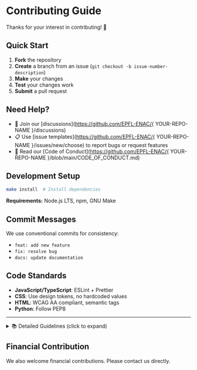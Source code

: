 # Contributing Guide

Thanks for your interest in contributing! 🎉

## Quick Start

1. **Fork** the repository
2. **Create** a branch from an issue (`git checkout -b issue-number-description`)
3. **Make** your changes
4. **Test** your changes work
5. **Submit** a pull request

## Need Help?

- 💬 Join our [discussions](https://github.com/EPFL-ENAC/{ YOUR-REPO-NAME }/discussions)
- 📋 Use [issue templates](https://github.com/EPFL-ENAC/{ YOUR-REPO-NAME }/issues/new/choose) to report bugs or request features
- 📖 Read our [Code of Conduct](https://github.com/EPFL-ENAC/{ YOUR-REPO-NAME }/blob/main/CODE_OF_CONDUCT.md)

## Development Setup

```bash
make install  # Install dependencies
```

**Requirements:** Node.js LTS, npm, GNU Make

## Commit Messages

We use conventional commits for consistency:

- `feat: add new feature`
- `fix: resolve bug`
- `docs: update documentation`

## Code Standards

- **JavaScript/TypeScript**: ESLint + Prettier
- **CSS**: Use design tokens, no hardcoded values
- **HTML**: WCAG AA compliant, semantic tags
- **Python**: Follow PEP8

---

<details>
<summary>📚 Detailed Guidelines (click to expand)</summary>

## Pull Request Process

1. Create an issue (fix/feature/etc..)
2. Create branch from issue
3. Make your changes locally
4. Create pull-request from branch
5. Merge pull-request with conventional commit message
6. Issue auto-closes

### Editor Setup (Recommended)

- ESLint plugin
- Prettier plugin
- TypeScript support
- Stylelint plugin

### Detailed Code Standards

**JavaScript/TypeScript**

- Follow team standards with ESLint + Prettier

**HTML**

- WCAG Level AA compliant
- Use semantic tags (not just divs/spans)
- Keyboard accessible with visible focus states
- Responsive design (mobile to desktop)

**CSS**

- Use design tokens, no hardcoded values
- Prefer rem/em over px
- No component library overrides

**Python**

- Follow PEP8 and [Python Guide](https://docs.python-guide.org/writing/style/)

### Code Review Guidelines

- Get review from domain expert + tech expert
- Address all comments before next iteration
- Add screenshots/GIFs/Videos for UI changes
- Link related issues

</details>

## Financial Contribution

We also welcome financial contributions. Please contact us directly.
